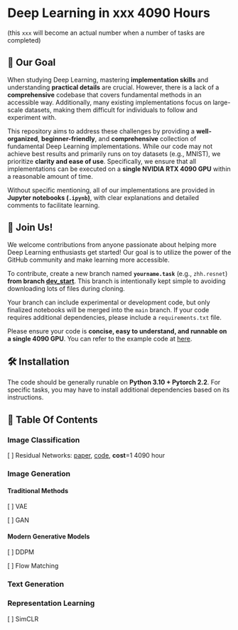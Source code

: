 # Deep Learning in xxx 4090 Hours  

(this `xxx` will become an actual number when a number of tasks are completed)

## 🎯 Our Goal  

When studying Deep Learning, mastering **implementation skills** and understanding **practical details** are crucial. However, there is a lack of a **comprehensive** codebase that covers fundamental methods in an accessible way. Additionally, many existing implementations focus on large-scale datasets, making them difficult for individuals to follow and experiment with.  

This repository aims to address these challenges by providing a **well-organized**, **beginner-friendly**, and **comprehensive** collection of fundamental Deep Learning implementations. While our code may not achieve best results and primarily runs on toy datasets (e.g., MNIST), we prioritize **clarity and ease of use**. Specifically, we ensure that all implementations can be executed on a **single NVIDIA RTX 4090 GPU** within a reasonable amount of time.  

Without specific mentioning, all of our implementations are provided in **Jupyter notebooks (`.ipynb`)**, with clear explanations and detailed comments to facilitate learning.

## 👫 Join Us!  

We welcome contributions from anyone passionate about helping more Deep Learning enthusiasts get started! Our goal is to utilize the power of the GitHub community and make learning more accessible.  

To contribute, create a new branch named **`yourname.task`** (e.g., `zhh.resnet`) **from branch [dev_start](https://github.com/Hope7Happiness/Deep-Learning/tree/dev_start)**. This branch is intentionally kept simple to avoiding downloading lots of files during cloning.

Your branch can include experimental or development code, but only finalized notebooks will be merged into the `main` branch. If your code requires additional dependencies, please include a `requirements.txt` file.

Please ensure your code is **concise, easy to understand, and runnable on a single 4090 GPU**. You can refer to the example code at [here](TODO). 

## 🛠️ Installation

The code should be generally runable on **Python 3.10 + Pytorch 2.2**. For specific tasks, you may have to install additional dependencies based on its instructions.

## 📖 Table Of Contents

### Image Classification

[ ] Residual Networks: [paper](...), [code](...), **cost**=1 4090 hour

### Image Generation

#### Traditional Methods

[ ] VAE

[ ] GAN

#### Modern Generative Models

[ ] DDPM

[ ] Flow Matching

### Text Generation

### Representation Learning

[ ] SimCLR
